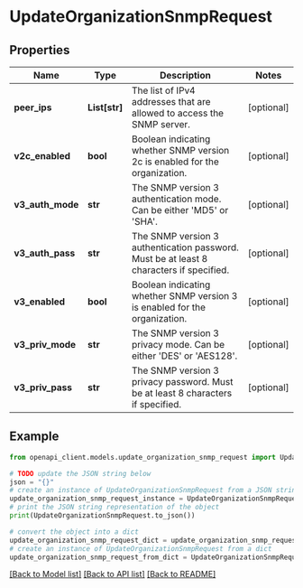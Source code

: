 # UpdateOrganizationSnmpRequest


## Properties

Name | Type | Description | Notes
------------ | ------------- | ------------- | -------------
**peer_ips** | **List[str]** | The list of IPv4 addresses that are allowed to access the SNMP server. | [optional] 
**v2c_enabled** | **bool** | Boolean indicating whether SNMP version 2c is enabled for the organization. | [optional] 
**v3_auth_mode** | **str** | The SNMP version 3 authentication mode. Can be either &#39;MD5&#39; or &#39;SHA&#39;. | [optional] 
**v3_auth_pass** | **str** | The SNMP version 3 authentication password. Must be at least 8 characters if specified. | [optional] 
**v3_enabled** | **bool** | Boolean indicating whether SNMP version 3 is enabled for the organization. | [optional] 
**v3_priv_mode** | **str** | The SNMP version 3 privacy mode. Can be either &#39;DES&#39; or &#39;AES128&#39;. | [optional] 
**v3_priv_pass** | **str** | The SNMP version 3 privacy password. Must be at least 8 characters if specified. | [optional] 

## Example

```python
from openapi_client.models.update_organization_snmp_request import UpdateOrganizationSnmpRequest

# TODO update the JSON string below
json = "{}"
# create an instance of UpdateOrganizationSnmpRequest from a JSON string
update_organization_snmp_request_instance = UpdateOrganizationSnmpRequest.from_json(json)
# print the JSON string representation of the object
print(UpdateOrganizationSnmpRequest.to_json())

# convert the object into a dict
update_organization_snmp_request_dict = update_organization_snmp_request_instance.to_dict()
# create an instance of UpdateOrganizationSnmpRequest from a dict
update_organization_snmp_request_from_dict = UpdateOrganizationSnmpRequest.from_dict(update_organization_snmp_request_dict)
```
[[Back to Model list]](../README.md#documentation-for-models) [[Back to API list]](../README.md#documentation-for-api-endpoints) [[Back to README]](../README.md)


